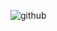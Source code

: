 ![github](https://github.com/w-karim/Data-Analysis-Projects/assets/121901070/187cdb82-02ba-44ae-b10e-137e140c67b6)

